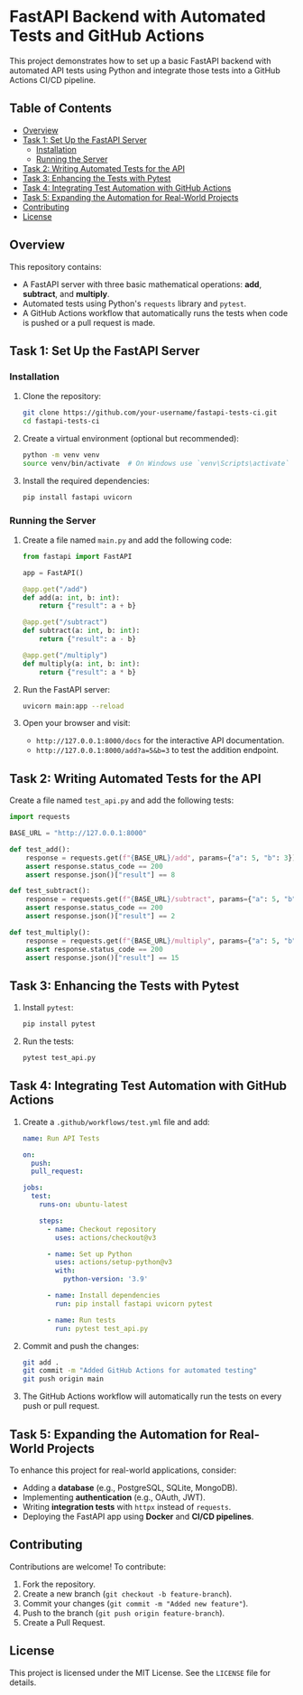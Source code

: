 # FastAPI Backend with Automated Tests and GitHub Actions

This project demonstrates how to set up a basic FastAPI backend with automated API tests using Python and integrate those tests into a GitHub Actions CI/CD pipeline.

## Table of Contents

- [Overview](#overview)
- [Task 1: Set Up the FastAPI Server](#task-1-set-up-the-fastapi-server)
  - [Installation](#installation)
  - [Running the Server](#running-the-server)
- [Task 2: Writing Automated Tests for the API](#task-2-writing-automated-tests-for-the-api)
- [Task 3: Enhancing the Tests with Pytest](#task-3-enhancing-the-tests-with-pytest)
- [Task 4: Integrating Test Automation with GitHub Actions](#task-4-integrating-test-automation-with-github-actions)
- [Task 5: Expanding the Automation for Real-World Projects](#task-5-expanding-the-automation-for-real-world-projects)
- [Contributing](#contributing)
- [License](#license)

## Overview

This repository contains:

- A FastAPI server with three basic mathematical operations: **add**, **subtract**, and **multiply**.
- Automated tests using Python's `requests` library and `pytest`.
- A GitHub Actions workflow that automatically runs the tests when code is pushed or a pull request is made.

## Task 1: Set Up the FastAPI Server

### Installation

1. Clone the repository:

   ```sh
   git clone https://github.com/your-username/fastapi-tests-ci.git
   cd fastapi-tests-ci
   ```

2. Create a virtual environment (optional but recommended):

   ```sh
   python -m venv venv
   source venv/bin/activate  # On Windows use `venv\Scripts\activate`
   ```

3. Install the required dependencies:

   ```sh
   pip install fastapi uvicorn
   ```

### Running the Server

1. Create a file named `main.py` and add the following code:

   ```python
   from fastapi import FastAPI

   app = FastAPI()

   @app.get("/add")
   def add(a: int, b: int):
       return {"result": a + b}

   @app.get("/subtract")
   def subtract(a: int, b: int):
       return {"result": a - b}

   @app.get("/multiply")
   def multiply(a: int, b: int):
       return {"result": a * b}
   ```

2. Run the FastAPI server:

   ```sh
   uvicorn main:app --reload
   ```

3. Open your browser and visit:

   - `http://127.0.0.1:8000/docs` for the interactive API documentation.
   - `http://127.0.0.1:8000/add?a=5&b=3` to test the addition endpoint.

## Task 2: Writing Automated Tests for the API

Create a file named `test_api.py` and add the following tests:

```python
import requests

BASE_URL = "http://127.0.0.1:8000"

def test_add():
    response = requests.get(f"{BASE_URL}/add", params={"a": 5, "b": 3})
    assert response.status_code == 200
    assert response.json()["result"] == 8

def test_subtract():
    response = requests.get(f"{BASE_URL}/subtract", params={"a": 5, "b": 3})
    assert response.status_code == 200
    assert response.json()["result"] == 2

def test_multiply():
    response = requests.get(f"{BASE_URL}/multiply", params={"a": 5, "b": 3})
    assert response.status_code == 200
    assert response.json()["result"] == 15
```

## Task 3: Enhancing the Tests with Pytest

1. Install `pytest`:

   ```sh
   pip install pytest
   ```

2. Run the tests:

   ```sh
   pytest test_api.py
   ```

## Task 4: Integrating Test Automation with GitHub Actions

1. Create a `.github/workflows/test.yml` file and add:

   ```yaml
   name: Run API Tests

   on:
     push:
     pull_request:

   jobs:
     test:
       runs-on: ubuntu-latest

       steps:
         - name: Checkout repository
           uses: actions/checkout@v3

         - name: Set up Python
           uses: actions/setup-python@v3
           with:
             python-version: '3.9'

         - name: Install dependencies
           run: pip install fastapi uvicorn pytest

         - name: Run tests
           run: pytest test_api.py
   ```

2. Commit and push the changes:

   ```sh
   git add .
   git commit -m "Added GitHub Actions for automated testing"
   git push origin main
   ```

3. The GitHub Actions workflow will automatically run the tests on every push or pull request.

## Task 5: Expanding the Automation for Real-World Projects

To enhance this project for real-world applications, consider:

- Adding a **database** (e.g., PostgreSQL, SQLite, MongoDB).
- Implementing **authentication** (e.g., OAuth, JWT).
- Writing **integration tests** with `httpx` instead of `requests`.
- Deploying the FastAPI app using **Docker** and **CI/CD pipelines**.

## Contributing

Contributions are welcome! To contribute:

1. Fork the repository.
2. Create a new branch (`git checkout -b feature-branch`).
3. Commit your changes (`git commit -m "Added new feature"`).
4. Push to the branch (`git push origin feature-branch`).
5. Create a Pull Request.

## License

This project is licensed under the MIT License. See the `LICENSE` file for details.

